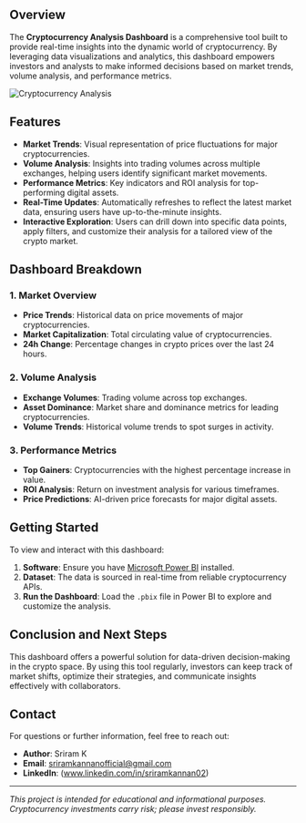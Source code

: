 ## Overview
The **Cryptocurrency Analysis Dashboard** is a comprehensive tool built to provide real-time insights into the dynamic world of cryptocurrency. By leveraging data visualizations and analytics, this dashboard empowers investors and analysts to make informed decisions based on market trends, volume analysis, and performance metrics.

![Cryptocurrency Analysis](https://github.com/user-attachments/assets/ebfba874-da69-4f1f-842a-d88dad47bf6d)


## Features
- **Market Trends**: Visual representation of price fluctuations for major cryptocurrencies.
- **Volume Analysis**: Insights into trading volumes across multiple exchanges, helping users identify significant market movements.
- **Performance Metrics**: Key indicators and ROI analysis for top-performing digital assets.
- **Real-Time Updates**: Automatically refreshes to reflect the latest market data, ensuring users have up-to-the-minute insights.
- **Interactive Exploration**: Users can drill down into specific data points, apply filters, and customize their analysis for a tailored view of the crypto market.

## Dashboard Breakdown

### 1. Market Overview
   - **Price Trends**: Historical data on price movements of major cryptocurrencies.
   - **Market Capitalization**: Total circulating value of cryptocurrencies.
   - **24h Change**: Percentage changes in crypto prices over the last 24 hours.

### 2. Volume Analysis
   - **Exchange Volumes**: Trading volume across top exchanges.
   - **Asset Dominance**: Market share and dominance metrics for leading cryptocurrencies.
   - **Volume Trends**: Historical volume trends to spot surges in activity.

### 3. Performance Metrics
   - **Top Gainers**: Cryptocurrencies with the highest percentage increase in value.
   - **ROI Analysis**: Return on investment analysis for various timeframes.
   - **Price Predictions**: AI-driven price forecasts for major digital assets.

## Getting Started
To view and interact with this dashboard:
1. **Software**: Ensure you have [Microsoft Power BI](https://powerbi.microsoft.com/) installed.
2. **Dataset**: The data is sourced in real-time from reliable cryptocurrency APIs.
3. **Run the Dashboard**: Load the `.pbix` file in Power BI to explore and customize the analysis.

## Conclusion and Next Steps
This dashboard offers a powerful solution for data-driven decision-making in the crypto space. By using this tool regularly, investors can keep track of market shifts, optimize their strategies, and communicate insights effectively with collaborators.

## Contact
For questions or further information, feel free to reach out:

- **Author**: Sriram K
- **Email**: sriramkannanofficial@gmail.com
- **LinkedIn**: (www.linkedin.com/in/sriramkannan02)

---

*This project is intended for educational and informational purposes. Cryptocurrency investments carry risk; please invest responsibly.*
